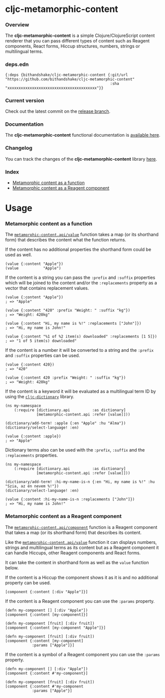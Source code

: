 
# cljc-metamorphic-content

### Overview

The <strong>cljc-metamorphic-content</strong> is a simple Clojure/ClojureScript
content renderer that you can pass different types of content such as Reagent
components, React forms, Hiccup structures, numbers, strings or multilingual terms.

### deps.edn

```
{:deps {bithandshake/cljc-metamorphic-content {:git/url "https://github.com/bithandshake/cljc-metamorphic-content"
                                               :sha     "xxxxxxxxxxxxxxxxxxxxxxxxxxxxxxxxxxxxxxxx"}}
```

### Current version

Check out the latest commit on the [release branch](https://github.com/bithandshake/cljc-metamorphic-content/tree/release).

### Documentation

The <strong>cljc-metamorphic-content</strong> functional documentation is [available here](documentation/COVER.md).

### Changelog

You can track the changes of the <strong>cljc-metamorphic-content</strong> library [here](CHANGES.md).

### Index

- [Metamorphic content as a function](#metamorphic-content-as-a-function)
- [Metamorphic content as a Reagent component](#metamorphic-content-as-a-reagent-component)

# Usage

### Metamorphic content as a function

The [`metamorphic-content.api/value`](documentation/cljc/metamorphic-content/API.md#value)
function takes a map (or its shorthand form) that describes the content what the function returns.

If the content has no additional properties the shorthand form could be used as well.

```
(value {:content "Apple"})
(value           "Apple")
```

If the content is a string you can pass the `:prefix` and `:suffix` properties which
will be joined to the content and/or the `:replacements` property as a vector that
contains replacement values.

```
(value {:content "Apple"})
; => "Apple"
```

```
(value {:content "420" :prefix "Weight: " :suffix "kg"})
; => "Weight: 420kg"
```

```
(value {:content "Hi, my name is %!" :replacements ["John"]})
; => "Hi, my name is John!"
```

```
(value {:content "%1 of %2 item(s) downloaded" :replacements [1 5]})
; => "1 of 5 item(s) downloaded"
```

If the content is a number it will be converted to a string and the `:prefix`
and `:suffix` properties can be used.

```
(value {:content 420})
; => "420"
```

```
(value {:content 420 :prefix "Weight: " :suffix "kg"})
; => "Weight: 420kg"
```

If the content is a keyword it will be evaluated as a multilingual term ID by using
the [`cljc-dictionary`](https://github.com/bithandshake/cljc-dictionary) library.

```
(ns my-namespace
    (:require [dictionary.api          :as dictionary]
              [metamorphic-content.api :refer [value]]))

(dictionary/add-term! :apple {:en "Apple" :hu "Alma"})              
(dictionary/select-language! :en)

(value {:content :apple})
; => "Apple"
```

Dictionary terms also can be used with the `:prefix`, `:suffix` and the `:replacements`
properties.

```
(ns my-namespace
    (:require [dictionary.api          :as dictionary]
              [metamorphic-content.api :refer [value]]))

(dictionary/add-term! :hi-my-name-is-n {:en "Hi, my name is %!" :hu "Szia, az én nevem %!"})              
(dictionary/select-language! :en)

(value {:content :hi-my-name-is-n :replacements ["John"]})
; => "Hi, my name is John!"
```

### Metamorphic content as a Reagent component

The [`metamorphic-content.api/component`](documentation/cljc/metamorphic-content/API.md#component)
function is a Reagent component that takes a map (or its shorthand form) that describes its content.

Like the [`metamorphic-content.api/value`](documentation/cljc/metamorphic-content/API.md#value)
function it can displays numbers, strings and multilingual terms as its content
but as a Reagent component it can handle Hiccups, other Reagent components and React forms.

It can take the content in shorthand form as well as the `value` function below.

If the content is a Hiccup the component shows it as it is and no additional property
can be used.

```
[component {:content [:div "Apple"]}]
```

If the content is a Reagent component you can use the `:params` property.

```
(defn my-component [] [:div "Apple"])
[component {:content [my-component]}]
```

```
(defn my-component [fruit] [:div fruit])
[component {:content [my-component "Apple"]}]
```

```
(defn my-component [fruit] [:div fruit])
[component {:content [my-component]
            :params ["Apple"]}]
```

If the content is a symbol of a Reagent component you can use the `:params` property.

```
(defn my-component [] [:div "Apple"])
[component {:content #'my-component}]
```

```
(defn my-component [fruit] [:div fruit])
[component {:content #'my-component
            :params ["Apple"}]
```
